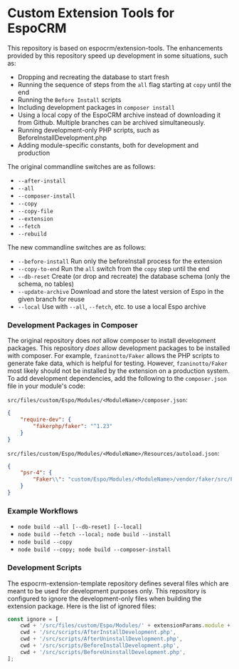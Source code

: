 # Custom Extension Tools for EspoCRM

This repository is based on espocrm/extension-tools. The enhancements provided by this repository speed up development in some situations, such as:
* Dropping and recreating the database to start fresh
* Running the sequence of steps from the `all` flag starting at `copy` until the end
* Running the `Before Install` scripts
* Including development packages in `composer install`
* Using a local copy of the EspoCRM archive instead of downloading it from Github. Multiple branches can be archived simultaneously.
* Running development-only PHP scripts, such as BeforeInstallDevelopment.php
* Adding module-specific constants, both for development and production

The original commandline switches are as follows:
* `--after-install`
* `--all`
* `--composer-install`
* `--copy`
* `--copy-file`
* `--extension`
* `--fetch`
* `--rebuild`

The new commandline switches are as follows:
* `--before-install`             Run only the beforeInstall process for the extension
* `--copy-to-end`                Run the `all` switch from the `copy` step until the end
* `--db-reset`                   Create (or drop and recreate) the database schema (only the schema, no tables)
* `--update-archive`             Download and store the latest version of Espo in the given branch for reuse
* `--local`                      Use with `--all`, `--fetch`, etc. to use a local Espo archive

### Development Packages in Composer
The original repository does _not_ allow composer to install development packages. This repository _does_ allow development packages to be installed with composer. For example, `fzaninotto/Faker` allows the PHP scripts to generate fake data, which is helpful for testing. However, `fzaninotto/Faker` most likely should not be installed by the extension on a production system. To add development dependencies, add the following to the `composer.json` file in your module's code:

`src/files/custom/Espo/Modules/<ModuleName>/composer.json`:
```json
{
    "require-dev": {
        "fakerphp/faker": "^1.23"
    }
}
```
`src/files/custom/Espo/Modules/<ModuleName>/Resources/autoload.json`:
```json
{
    "psr-4": {
        "Faker\\": "custom/Espo/Modules/<ModuleName>/vendor/faker/src/Faker/"
    }
}
```

### Example Workflows
* `node build --all [--db-reset] [--local]`
* `node build --fetch --local; node build --install`
* `node build --copy`
* `node build --copy; node build --composer-install`

### Development Scripts
The espocrm-extension-template repository defines several files which are meant to be used for development purposes only. This repository is configured to ignore the development-only files when building the extension package. Here is the list of ignored files:
```javascript
const ignore = [
    cwd + '/src/files/custom/Espo/Modules/' + extensionParams.module + '/Classes/ConstantsDevelopment.php',
    cwd + '/src/scripts/AfterInstallDevelopment.php',
    cwd + '/src/scripts/AfterUninstallDevelopment.php',
    cwd + '/src/scripts/BeforeInstallDevelopment.php',
    cwd + '/src/scripts/BeforeUninstallDevelopment.php',
];
```